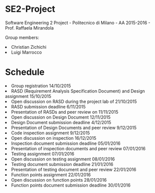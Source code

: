 # SE2-Project
Software Engineering 2 Project - Politecnico di Milano - AA 2015-2016 - Prof. Raffaela Mirandola

Group members:
<li>Christian Zichichi</li>
<li>Luigi Marrocco</li>

# Schedule
<li>Group registration 14/10/2015</li>
<li>RASD (Requirement Analysis Specification Document) and Design assignment 15/10/2015</li>
<li>Open discussion on RASD during the project lab of 21/10/2015</li>
<li>RASD submission deadline 6/11/2015</li>
<li>Presentation of RASDs and peer review on 11/11/2015</li>
<li>Open discussion on Design Document 12/11/2015</li>
<li>Design Document submission deadline 4/12/2015</li>
<li>Presentation of Design Documents and peer review 9/12/2015</li>
<li>Code inspection assignment 9/12/2015</li>
<li>Open discussion on inspection 16/12/2015</li>
<li>Inspection document submission deadline 05/01/2016</li>
<li>Presentation of inspection documents and peer review 07/01/2016</li>
<li>Testing assignment 07/01/2016</li>
<li>Open discussion on testing assignment 08/01/2016</li>
<li>Testing document submission deadline 21/01/2016</li>
<li>Presentation of testing document and peer review 22/01/2016</li>
<li>Function points assignment 22/01/2016</li>
<li>Open discussion on function points 28/01/2016</li>
<li>Function points document submission deadline 30/01/2016</li>
